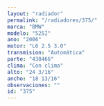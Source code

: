 ```yaml
---
layout: "radiador"
permalink: "/radiadores/375/"
marca: "BMW"
modelo: "525I"
ano: "2006"
motor: "L6 2.5 3.0"
transmision: "Automática"
parte: "438466"
clima: "Con clima"
alto: "24 3/16"
ancho: "18 13/16"
observaciones: ""
id: "375"
---
```


